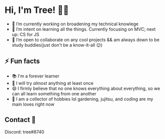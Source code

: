 # Hi, I'm Tree! 👋🎄

- 🔭 I’m currently working on broadening my technical knowlege   
- 🌱 I’m intent on learning all the things. Currently focusing on MVC; next up: CS for JS  
- 👯 I’m open to collaborate on any cool projects && am always down to be study buddies(just don't be a know-it-all :wink:)

## ⚡ Fun facts
- 📚 I'm a forever learner
- 💛 I will try _almost_ anything at least once
- 😄 I firmly believe that no one knows everything about everything, so we can all learn something from one another
- 🧗 I am a collector of hobbies lol gardening, jujitsu, and coding are my main loves right now

## Contact 🤙
Discord: tree#8740
